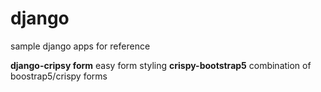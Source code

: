 # django
sample django apps for reference

**django-cripsy form** easy form styling
**crispy-bootstrap5** combination of boostrap5/crispy forms

